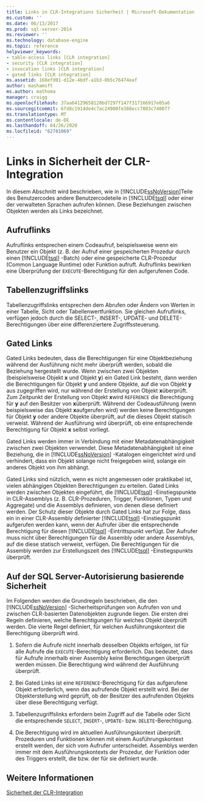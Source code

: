 ```yaml
---
title: Links in CLR-Integrations Sicherheit | Microsoft-Dokumentation
ms.custom: ''
ms.date: 06/13/2017
ms.prod: sql-server-2014
ms.reviewer: ''
ms.technology: database-engine
ms.topic: reference
helpviewer_keywords:
- table-access links [CLR integration]
- security [CLR integration]
- invocation links [CLR integration]
- gated links [CLR integration]
ms.assetid: 168efd01-d12e-4bdf-a1b3-0b5c76474eaf
author: mashamsft
ms.author: mathoma
manager: craigg
ms.openlocfilehash: 37aa64129658128bd7297f147f317166917e05a6
ms.sourcegitcommit: 6fd8c1914de4c7ac24900fe388ecc7883c740077
ms.translationtype: MT
ms.contentlocale: de-DE
ms.lasthandoff: 04/26/2020
ms.locfileid: "62781069"
---
```

# <a name="links-in-clr-integration-security"></a>Links in Sicherheit der CLR-Integration
  In diesem Abschnitt wird beschrieben, wie in [!INCLUDE[ssNoVersion](../../includes/ssnoversion-md.md)]Teile des Benutzercodes andere Benutzercodeteile in [!INCLUDE[tsql](../../includes/tsql-md.md)] oder einer der verwalteten Sprachen aufrufen können. Diese Beziehungen zwischen Objekten werden als Links bezeichnet.  
  
## <a name="invocation-links"></a>Aufruflinks  
 Aufruflinks entsprechen einem Codeaufruf, beispielsweise wenn ein Benutzer ein Objekt (z. B. der Aufruf einer gespeicherten Prozedur durch einen [!INCLUDE[tsql](../../includes/tsql-md.md)] -Batch) oder eine gespeicherte CLR-Prozedur (Common Language Runtime) oder Funktion aufruft. Aufruflinks bewirken eine Überprüfung der `EXECUTE`-Berechtigung für den aufgerufenen Code.  
  
## <a name="table-access-links"></a>Tabellenzugriffslinks  
 Tabellenzugriffslinks entsprechen dem Abrufen oder Ändern von Werten in einer Tabelle, Sicht oder Tabellenwertfunktion. Sie gleichen Aufruflinks, verfügen jedoch durch die SELECT-, INSERT-, UPDATE- und DELETE-Berechtigungen über eine differenziertere Zugriffssteuerung.  
  
## <a name="gated-links"></a>Gated Links  
 Gated Links bedeuten, dass die Berechtigungen für eine Objektbeziehung während der Ausführung nicht mehr überprüft werden, sobald die Beziehung hergestellt wurde. Wenn zwischen zwei Objekten (beispielsweise Objekt **x** und Objekt **y**) ein Gated Link besteht, dann werden die Berechtigungen für Objekt **y** und andere Objekte, auf die von Objekt **y** aus zugegriffen wird, nur während der Erstellung von Objekt **x**überprüft. Zum Zeitpunkt der Erstellung von Objekt **x**wird `REFERENCE` die Berechtigung für **y** auf den Besitzer von **x**überprüft. Während der Codeausführung (wenn beispielsweise das Objekt **x**aufgerufen wird) werden keine Berechtigungen für Objekt **y** oder andere Objekte überprüft, auf die dieses Objekt statisch verweist. Während der Ausführung wird überprüft, ob eine entsprechende Berechtigung für Objekt **x** selbst vorliegt.  
  
 Gated Links werden immer in Verbindung mit einer Metadatenabhängigkeit zwischen zwei Objekten verwendet. Diese Metadatenabhängigkeit ist eine Beziehung, die in [!INCLUDE[ssNoVersion](../../includes/ssnoversion-md.md)] -Katalogen eingerichtet wird und verhindert, dass ein Objekt solange nicht freigegeben wird, solange ein anderes Objekt von ihm abhängt.  
  
 Gated Links sind nützlich, wenn es nicht angemessen oder praktikabel ist, vielen abhängigen Objekten Berechtigungen zu erteilen. Gated Links werden zwischen Objekten eingeführt, die [!INCLUDE[tsql](../../includes/tsql-md.md)] -Einstiegspunkte in CLR-Assemblys (z. B. CLR-Prozeduren, Trigger, Funktionen, Typen und Aggregate) und die Assemblys definieren, von denen diese definiert werden. Der Schutz dieser Objekte durch Gated Links hat zur Folge, dass ein in einer CLR-Assembly definierter [!INCLUDE[tsql](../../includes/tsql-md.md)] -Einstiegspunkt aufgerufen werden kann, wenn der Aufrufer über die entsprechende Berechtigung für diesen [!INCLUDE[tsql](../../includes/tsql-md.md)] -Eintrittspunkt verfügt. Der Aufrufer muss nicht über Berechtigungen für die Assembly oder andere Assemblys, auf die diese statisch verweist, verfügen. Die Berechtigungen für die Assembly werden zur Erstellungszeit des [!INCLUDE[tsql](../../includes/tsql-md.md)] -Einstiegspunkts überprüft.  
  
## <a name="sql-server-authorization-based-security"></a>Auf der SQL Server-Autorisierung basierende Sicherheit  
 Im Folgenden werden die Grundregeln beschrieben, die den [!INCLUDE[ssNoVersion](../../includes/ssnoversion-md.md)] -Sicherheitsprüfungen von Aufrufen von und zwischen CLR-basierten Datenobjekten zugrunde liegen. Die ersten drei Regeln definieren, welche Berechtigungen für welches Objekt überprüft werden. Die vierte Regel definiert, für welchen Ausführungskontext die Berechtigung überprüft wird.  
  
1.  Sofern die Aufrufe nicht innerhalb desselben Objekts erfolgen, ist für alle Aufrufe die `EXECUTE`-Berechtigung erforderlich. Das bedeutet, dass für Aufrufe innerhalb einer Assembly keine Berechtigungen überprüft werden müssen. Die Berechtigung wird während der Ausführung überprüft.  
  
2.  Bei Gated Links ist eine `REFERENCE`-Berechtigung für das aufgerufene Objekt erforderlich, wenn das aufrufende Objekt erstellt wird. Bei der Objekterstellung wird geprüft, ob der Besitzer des aufrufenden Objekts über diese Berechtigung verfügt.  
  
3.  Tabellenzugriffslinks erfordern beim Zugriff auf die Tabelle oder Sicht die entsprechende `SELECT`, `INSERT`-, `UPDATE`- bzw. `DELETE`-Berechtigung.  
  
4.  Die Berechtigung wird im aktuellen Ausführungskontext überprüft. Prozeduren und Funktionen können mit einem Ausführungskontext erstellt werden, der sich vom Aufrufer unterscheidet. Assemblys werden immer mit dem Ausführungskontexts der Prozedur, der Funktion oder des Triggers erstellt, die bzw. der für sie definiert wurde.  
  
## <a name="see-also"></a>Weitere Informationen  
 [Sicherheit der CLR-Integration](../../relational-databases/clr-integration/security/clr-integration-security.md)  
  
  
